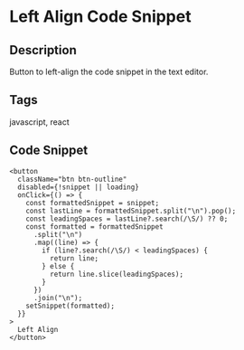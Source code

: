 # Left Align Code Snippet

## Description
Button to left-align the code snippet in the text editor.

## Tags
javascript, react

## Code Snippet
```
<button
  className="btn btn-outline"
  disabled={!snippet || loading}
  onClick={() => {
    const formattedSnippet = snippet;
    const lastLine = formattedSnippet.split("\n").pop();
    const leadingSpaces = lastLine?.search(/\S/) ?? 0;
    const formatted = formattedSnippet
      .split("\n")
      .map((line) => {
        if (line?.search(/\S/) < leadingSpaces) {
          return line;
        } else {
          return line.slice(leadingSpaces);
        }
      })
      .join("\n");
    setSnippet(formatted);
  }}
>
  Left Align
</button>
```
